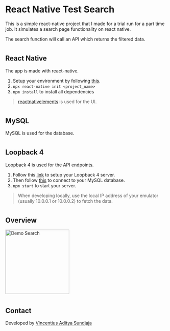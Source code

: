 # React Native Test Search

This is a simple react-native project that I made for a trial run for a part time job. It simulates a search page functionality on react native. 

The search function will call an API which returns the filtered data.

#
## React Native

The app is made with react-native.

1. Setup your environment by following [this](https://reactnative.dev/docs/environment-setup).
2. ```npx react-native init <project_name>```
3. ```npm install``` to install all dependencies

> [reactnativelements](https://reactnativeelements.com/) is used for the UI.

#
## MySQL

MySQL is used for the database.

#
## Loopback 4

Loopback 4 is used for the API endpoints.

1. Follow this [link](https://loopback.io/doc/en/lb4/Getting-started.html#create-a-new-project) to setup your Loopback 4 server.
2. Then follow [this](https://loopback.io/doc/en/lb4/Connecting-to-MySQL.html) to connect to your MySQL database.
3. ```npm start``` to start your server.

> When developing locally, use the local IP address of your emulator (usually 10.0.0.1 or 10.0.0.2) to fetch the data.

#
## Overview

<!-- ![Demo Search](./demo.gif) -->
<img src="./demo.gif" alt="Demo Search" width="200"/>

#
## Contact

Developed by [Vincentius Aditya Sundjaja](https://vincentiusadityas.dev)
